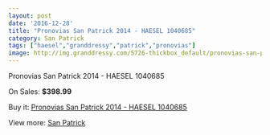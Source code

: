 ```yaml
---
layout: post
date: '2016-12-28'
title: "Pronovias San Patrick 2014 - HAESEL 1040685"
category: San Patrick
tags: ["haesel","granddressy","patrick","pronovias"]
image: http://img.granddressy.com/5726-thickbox_default/pronovias-san-patrick-2014-haesel-1040685.jpg
---
```

Pronovias San Patrick 2014 - HAESEL 1040685

On Sales: **$398.99**
<a href="https://www.granddressy.com/en/san-patrick/5062-pronovias-san-patrick-2014-haesel-1040685.html"><amp-img layout="responsive" width="600" height="600" src="//img.granddressy.com/5726-thickbox_default/pronovias-san-patrick-2014-haesel-1040685.jpg" alt="Pronovias San Patrick 2014 - HAESEL 1040685 0" /></a>

Buy it: [Pronovias San Patrick 2014 - HAESEL 1040685](https://www.granddressy.com/en/san-patrick/5062-pronovias-san-patrick-2014-haesel-1040685.html "Pronovias San Patrick 2014 - HAESEL 1040685")

View more: [San Patrick](https://www.granddressy.com/en/222-san-patrick "San Patrick")
